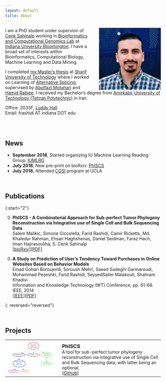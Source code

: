 ```yaml
---
layout: default
title: About
---
```


<img style="float: right; margin-left:30px;" src="/assets/me.jpg" width="200" alt="me"/>

I am a PhD student under supervion of [Cenk Sahinalp](https://www.soic.indiana.edu/all-people/profile.html?profile_id=291) working in [Bioinformatics and Computational Genomics Lab](http://www.iu.edu/~compgen/index.html) at [Indiana University Bloomington](https://www.indiana.edu). I have a broad set of interests within Bioinformatics, Computational Biology, Machine Learning and Data Mining.

I completed [my Master’s thesis](http://library.sharif.ir/parvan/resource/444343/یادگیری-پیرایش-دگرسان-از-داده-های-توالی-یابی-آر--ان--ای/&from=search&&query=alternative%20splicing&count=20&execute=true) at [Sharif University of Technology](http://www.en.sharif.edu) where I worked on Learning of [Alternative Splicing](https://en.wikipedia.org/wiki/Alternative_splicing), supervised by [Abolfazl Motahari](http://sharif.edu/~motahari/) and [Hamid Rabiee](http://sharif.edu/~rabiee/). I received my Bachelor’s degree from [Amirkabir University of Technology (Tehran Polytechnic)](http://aut.ac.ir/aut/) in Iran.


Office: 2033F, [Luddy Hall](https://goo.gl/maps/9mtD9Cgj4fT2)  
Email: frashidi AT indiana DOT edu

<br/><br/>

## News
  * **September 2018**, Started organizing IU Machine Learning Reading Group: [IUMLRG](https://iumlrg.github.io)
  * **July 2018**, New pre-print on bioRxiv: [PhISCS](https://www.biorxiv.org/content/early/2018/07/25/376996)
  * **July 2018**, Attended [CGSI](http://computationalgenomics.bioinformatics.ucla.edu) program at UCLA


<!-- ================================================== -->
<br/>

## Publications

{:start="2"}

0. **PhISCS - A Combinatorial Approach for Sub-perfect Tumor Phylogeny Reconstruction via Integrative use of Single Cell and Bulk Sequencing Data**  
Salem Malikic, Simone Ciccolella, Farid Rashidi, Camir Ricketts, Md. Khaledur Rahman, Ehsan Haghshenas, Daniel Seidman, Faraz Hach, Iman Hajirasouliha, S. Cenk Sahinalp  
[[bioRxiv](https://www.biorxiv.org/content/early/2018/07/25/376996)][[PDF](/assets/phiscs.pdf)]

<!-- 0. A Novel Algorithm for Discovering Splice Junction and Small Exon with RNA-Seq  
**Farid Rashidi Mehrabadi**, Damoun Nashta-ali, Amirhossein Saberi, Seyed Abolfazl Motahari, Babak Khalaj  
Manuscript. In preparation for Bioinformatics. -->

0. **A Study on Prediction of User’s Tendency Toward Purchases in Online Websites Based on Behavior Models**  
Emad Gohari Boroujerdi, Soroush Mehri, Saeed Sadeghi Garmaroudi, Mohammad Pezeshki, Farid Rashidi, SeyyedSalim Malakouti, Shahram Khadivi  
Information and Knowledge Technology (IKT) Conference, pp. 61-66. IEEE, 2014  
[[IEEE](http://ieeexplore.ieee.org/document/7030334/)][[PDF](/assets/dmc.pdf)]

{: reversed="reversed"}


<!-- ================================================== -->
<br/>

## Projects

<table style="width: 100%;">
	<tbody>
		<!-- <tr>
			<td style="vertical-align:middle;">
				<img src="/assets/phiscs.png" style="border-radius:10%; max-height:150px; max-width:150px;">
			</td>
			<td style="width:100%; vertical-align:middle; padding-left:20px; padding-top:10px; ">
				<h3 style="margin: 0">Kaggle Past Solutions</h3>
				<p style="margin: 0">A searchable tool for finding the past solutions in kaggle competitions.</p>
				[<a target="_blank" href="https://faridrashidi.github.io/kaggle/">Page</a>]
			</td>
		</tr> -->
		<tr>
			<td style="vertical-align:middle;">
				<img src="/assets/phiscs.png" style="border-radius:10%; max-height:150px; max-width:150px;">
			</td>
				<td style="width:100%; vertical-align:middle; padding-left:20px; padding-top:10px; ">
				<h3 style="margin: 0">PhISCS</h3>
				<p style="margin: 0">A tool for sub-perfect tumor phylogeny reconstruction via integrative use of Single Cell and Bulk Sequencing data, with latter being an optional.</p>
				[<a href="https://github.com/haghshenas/PhISCS">Github</a>]
			</td>
		</tr>
	</tbody>
</table>
